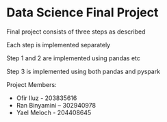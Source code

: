 Data Science Final Project
==========================

Final project consists of three steps as described

Each step is implemented separately

Step 1 and 2 are implemented using pandas etc

Step 3 is implemented using both pandas and pyspark

Project Members:
- Ofir Iluz - 203835616
- Ran Binyamini – 302940978
- Yael Meloch - 204408645
